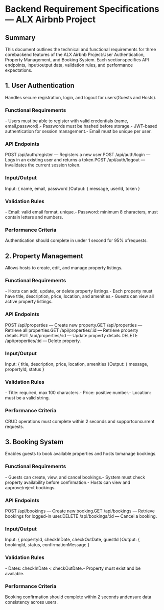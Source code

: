 # Backend Requirement Specifications — ALX Airbnb Project

## Summary

This document outlines the technical and functional requirements for three corebackend features of the ALX Airbnb Project:User Authentication, Property Management, and Booking System. Each sectionspecifies API endpoints, input/output data, validation rules, and performance expectations.

## 1\. User Authentication

Handles secure registration, login, and logout for users(Guests and Hosts).

### Functional Requirements

\- Users must be able to register with valid credentials (name, email,password).- Passwords must be hashed before storage.- JWT-based authentication for session management.- Email must be unique per user.

### API Endpoints

POST /api/auth/register — Registers a new user.POST /api/auth/login — Logs in an existing user and returns a token.POST /api/auth/logout — Invalidates the current session token.

### Input/Output

Input: { name, email, password }Output: { message, userId, token }

### Validation Rules

\- Email: valid email format, unique.- Password: minimum 8 characters, must contain letters and numbers.

### Performance Criteria

Authentication should complete in under 1 second for 95% ofrequests.

## 2\. Property Management

Allows hosts to create, edit, and manage property listings.

### Functional Requirements

\- Hosts can add, update, or delete property listings.- Each property must have title, description, price, location, and amenities.- Guests can view all active property listings.

### API Endpoints

POST /api/properties — Create new property.GET /api/properties — Retrieve all properties.GET /api/properties/:id — Retrieve property details.PUT /api/properties/:id — Update property details.DELETE /api/properties/:id — Delete property.

### Input/Output

Input: { title, description, price, location, amenities }Output: { message, propertyId, status }

### Validation Rules

\- Title: required, max 100 characters.- Price: positive number.- Location: must be a valid string.

### Performance Criteria

CRUD operations must complete within 2 seconds and supportconcurrent requests.

## 3\. Booking System

Enables guests to book available properties and hosts tomanage bookings.

### Functional Requirements

\- Guests can create, view, and cancel bookings.- System must check property availability before confirmation.- Hosts can view and approve/reject bookings.

### API Endpoints

POST /api/bookings — Create new booking.GET /api/bookings — Retrieve bookings for logged-in user.DELETE /api/bookings/:id — Cancel a booking.

### Input/Output

Input: { propertyId, checkInDate, checkOutDate, guestId }Output: { bookingId, status, confirmationMessage }

### Validation Rules

\- Dates: checkInDate < checkOutDate.- Property must exist and be available.

### Performance Criteria

Booking confirmation should complete within 2 seconds andensure data consistency across users.
